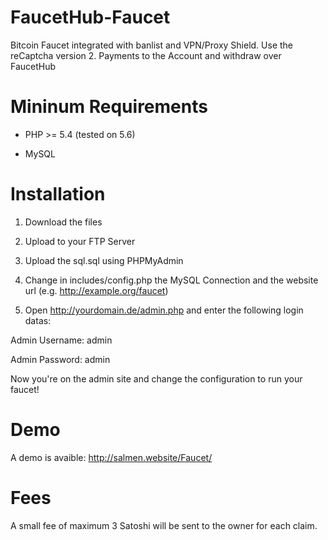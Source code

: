 # FaucetHub-Faucet
Bitcoin Faucet integrated with banlist and VPN/Proxy Shield. Use the reCaptcha version 2. Payments to the Account and withdraw over FaucetHub


# Mininum Requirements

- PHP >= 5.4 (tested on 5.6)

- MySQL

# Installation

1. Download the files

2. Upload to your FTP Server

3. Upload the sql.sql using PHPMyAdmin

4. Change in includes/config.php the MySQL Connection and the website url (e.g. http://example.org/faucet)

5. Open http://yourdomain.de/admin.php and enter the following login datas:

Admin Username: admin

Admin Password: admin

Now you're on the admin site and change the configuration to run your faucet!

# Demo

A demo is avaible: http://salmen.website/Faucet/


# Fees

A small fee of maximum 3 Satoshi will be sent to the owner for each claim.
